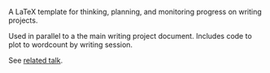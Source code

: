 A LaTeX template for thinking, planning, and monitoring progress on writing projects. 

Used in parallel to a the main writing project document.
Includes code to plot to wordcount by writing session.

See [related talk](https://github.com/MooersLab/BerlinEmacsAugust2022).
